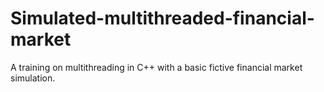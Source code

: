 # Simulated-multithreaded-financial-market
A training on multithreading in C++ with a basic fictive financial market simulation.
